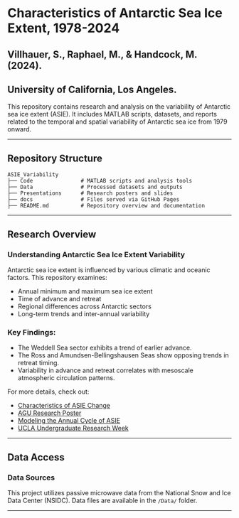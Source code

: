 # Characteristics of Antarctic Sea Ice Extent, 1978-2024
## Villhauer, S., Raphael, M., & Handcock, M. (2024). 
## University of California, Los Angeles. 

This repository contains research and analysis on the variability of Antarctic sea ice extent (ASIE). It includes MATLAB scripts, datasets, and reports related to the temporal and spatial variability of Antarctic sea ice from 1979 onward.

---

## Repository Structure

```
ASIE_Variability
├── Code               # MATLAB scripts and analysis tools
├── Data               # Processed datasets and outputs
├── Presentations      # Research posters and slides
├── docs               # Files served via GitHub Pages
├── README.md          # Repository overview and documentation
```

---

## Research Overview
### Understanding Antarctic Sea Ice Extent Variability
Antarctic sea ice extent is influenced by various climatic and oceanic factors. This repository examines:
- Annual minimum and maximum sea ice extent
- Time of advance and retreat
- Regional differences across Antarctic sectors
- Long-term trends and inter-annual variability

### Key Findings:
- The Weddell Sea sector exhibits a trend of earlier advance.  
- The Ross and Amundsen-Bellingshausen Seas show opposing trends in retreat timing.  
- Variability in advance and retreat correlates with mesoscale atmospheric circulation patterns.

For more details, check out:
- [Characteristics of ASIE Change](https://github.com/svillhauer/ASIE_Variability/blob/291d809057898438ae4cb772772a6fe5fd3608e1/Papers/Characteristics_of_ASIE_Change.pdf)
- [AGU Research Poster](https://github.com/svillhauer/ASIE_Variability/blob/9af28cd58c307a5116a6ab6b5678f65deb2726aa/Presentations/AGU_Poster.pdf)
- [Modeling the Annual Cycle of ASIE](https://github.com/svillhauer/ASIE_Variability/blob/291d809057898438ae4cb772772a6fe5fd3608e1/Papers/Modelling_the_Annual_Cycle_of_Daily_ASIE.pdf)
- [UCLA Undergraduate Research Week](https://github.com/svillhauer/ASIE_Variability/blob/291d809057898438ae4cb772772a6fe5fd3608e1/Presentations/UGRW%20Presentation.pdf)

---

## Data Access
### Data Sources
This project utilizes passive microwave data from the National Snow and Ice Data Center (NSIDC). Data files are available in the `/Data/` folder.

---
